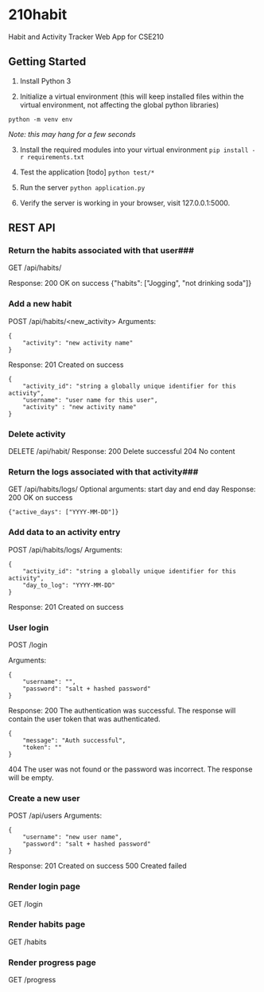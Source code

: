# 210habit
Habit and Activity Tracker Web App for CSE210

## Getting Started ##

1. Install Python 3

2. Initialize a virtual environment (this will keep installed files within the virtual environment, not affecting the global python libraries)

`python -m venv env`

*Note: this may hang for a few seconds*

3. Install the required modules into your virtual environment
`pip install -r requirements.txt`

4. Test the application
[todo] `python test/*`

5. Run the server
`python application.py`

6. Verify the server is working
in your browser, visit 127.0.0.1:5000.

## REST API ##
### Return the habits associated with that user###
GET /api/habits/<username>  
<!-- Q: is user name unique? identifier?
session token?
 -->
Response: 200 OK on success
{"habits": ["Jogging", "not drinking soda"]}

### Add a new habit ###
POST /api/habits/<new_activity>
Arguments:
```
{
	"activity": "new activity name"
}
```
Response: 201 Created on success
```
{
	"activity_id": "string a globally unique identifier for this activity",
	"username": "user name for this user",
	"activity" : "new activity name"
}
```
### Delete activity ###
DELETE /api/habit/<activity>
Response: 200 Delete successful
204 No content

### Return the logs associated with that activity###
GET /api/habits/logs/<activity>
Optional arguments: start day and end day
Response: 200 OK on success
```
{"active_days": ["YYYY-MM-DD"]}
```
### Add data to an activity entry ###
POST /api/habits/logs/
Arguments:
```
{
	"activity_id": "string a globally unique identifier for this activity",
	"day_to_log": "YYYY-MM-DD"
}
```
Response: 201 Created on success

### User login ###
POST /login
<!-- use email? -->
Arguments:
```
{
	"username": "",
	"password": "salt + hashed password"
}
```
Response:
200 The authentication was successful. The response will contain the user token that was authenticated.
```
{
	"message": "Auth successful",
	"token": ""
}
```
404 The user was not found or the password was incorrect. The response will be empty.

### Create a new user ###
POST /api/users
Arguments:
```
{
	"username": "new user name",
	"password": "salt + hashed password"
}
```
Response: 201 Created on success
500 Created failed

### Render login page  ###
GET /login

### Render habits page  ###
GET /habits

### Render progress page  ###
GET /progress
